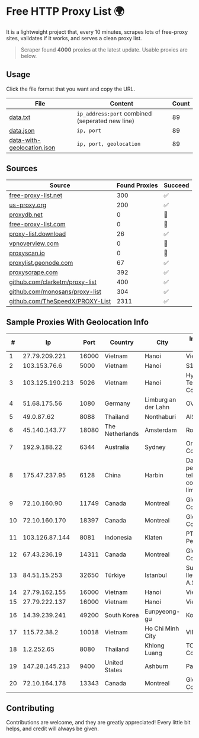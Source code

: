 
# Free HTTP Proxy List 🌍

It is a lightweight project that, every 10 minutes, scrapes lots of free-proxy sites, validates if it works, and serves a clean proxy list.


> Scraper found **4000** proxies at the latest update. Usable proxies are below.

## Usage

Click the file format that you want and copy the URL.


|File|Content|Count|
|----|-------|-----|
|[data.txt](https://raw.githubusercontent.com/themiralay/Proxy-List-World/master/data.txt)|`ip_address:port` combined (seperated new line)|89|
|[data.json](https://raw.githubusercontent.com/themiralay/Proxy-List-World/master/data.json)|`ip, port`|89|
|[data-with-geolocation.json](https://raw.githubusercontent.com/themiralay/Proxy-List-World/master/data-with-geolocation.json)|`ip, port, geolocation`|89|

## Sources

|Source|Found Proxies|Succeed|
|------|-------------|-------|
|[free-proxy-list.net](https://free-proxy-list.net)|300|✅|
|[us-proxy.org](https://www.us-proxy.org)|200|✅|
|[proxydb.net](http://proxydb.net)|0|🚫|
|[free-proxy-list.com](https://free-proxy-list.com/?page=&port=&type%5B%5D=http&type%5B%5D=https&up_time=0&search=Search)|0|🚫|
|[proxy-list.download](https://www.proxy-list.download/HTTP)|26|✅|
|[vpnoverview.com](https://vpnoverview.com/privacy/anonymous-browsing/free-proxy-servers)|0|🚫|
|[proxyscan.io](https://www.proxyscan.io)|0|🚫|
|[proxylist.geonode.com](https://proxylist.geonode.com/api/proxy-list?limit=300&page=1&sort_by=lastChecked&sort_type=desc&protocols=http,https)|67|✅|
|[proxyscrape.com](https://api.proxyscrape.com/v2/?request=displayproxies&protocol=http&timeout=10000&country=all&ssl=all&anonymity=all)|392|✅|
|[github.com/clarketm/proxy-list](https://raw.githubusercontent.com/clarketm/proxy-list/master/proxy-list-raw.txt)|400|✅|
|[github.com/monosans/proxy-list](https://raw.githubusercontent.com/monosans/proxy-list/main/proxies/http.txt)|304|✅|
|[github.com/TheSpeedX/PROXY-List](https://raw.githubusercontent.com/TheSpeedX/PROXY-List/master/http.txt)|2311|✅|


## Sample Proxies With Geolocation Info

|#|Ip|Port|Country|City|Internet Service Provider|
|-|--|----|-------|----|-------------------------|
|1|27.79.209.221|16000|Vietnam|Hanoi|Viettel Corporation|
|2|103.153.76.6|5000|Vietnam|Hanoi|S1-VIETSERVER|
|3|103.125.190.213|5026|Vietnam|Hanoi|Hypernet Vietnam Technology Company Limited|
|4|51.68.175.56|1080|Germany|Limburg an der Lahn|OVH SAS|
|5|49.0.87.62|8088|Thailand|Nonthaburi|AIS-Fibre|
|6|45.140.143.77|18080|The Netherlands|Amsterdam|RoyaleHosting BV|
|7|192.9.188.22|6344|Australia|Sydney|Oracle Corporation|
|8|175.47.237.95|6128|China|Harbin|Daqing zhongji petroleum telecommunication construction limited cpmpany|
|9|72.10.160.90|11749|Canada|Montreal|GloboTech Communications|
|10|72.10.160.170|18397|Canada|Montreal|GloboTech Communications|
|11|103.126.87.144|8081|Indonesia|Klaten|PT. Rasi Bintang Perkasa|
|12|67.43.236.19|14311|Canada|Montreal|GloboTech Communications|
|13|84.51.15.253|32650|Türkiye|Istanbul|Superonline Iletisim Hizmetleri A.S.|
|14|27.79.162.155|16000|Vietnam|Hanoi|Viettel Corporation|
|15|27.79.222.137|16000|Vietnam|Hanoi|Viettel Corporation|
|16|14.39.239.241|49200|South Korea|Eunpyeong-gu|Korea Telecom|
|17|115.72.38.2|10018|Vietnam|Ho Chi Minh City|VIETELmetro|
|18|1.2.252.65|8080|Thailand|Khlong Luang|TOT Public Company Limited|
|19|147.28.145.213|9400|United States|Ashburn|Packet Host, Inc.|
|20|72.10.164.178|13343|Canada|Montreal|GloboTech Communications|



## Contributing

Contributions are welcome, and they are greatly appreciated! Every
little bit helps, and credit will always be given.

